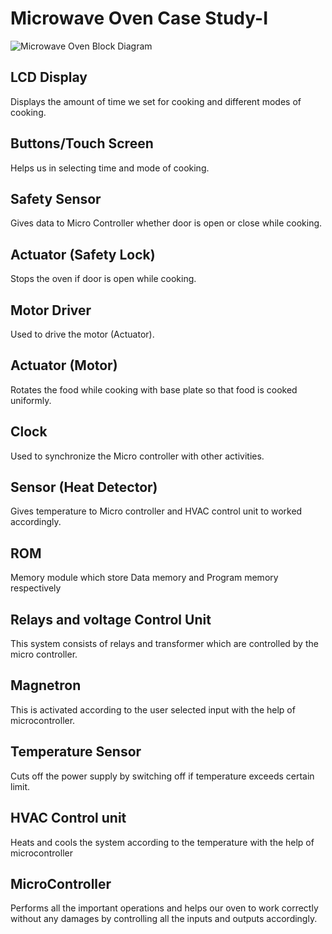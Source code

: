 # Microwave Oven Case Study-I

![Microwave Oven Block Diagram](https://user-images.githubusercontent.com/98881640/154886821-fbe6f7f2-7ec0-4587-918a-93d98e401772.png)

## LCD Display

Displays the amount of time we set for cooking and different modes of cooking.

## Buttons/Touch Screen 

Helps us in selecting time and mode of cooking.

## Safety Sensor

Gives data to Micro Controller whether door is open or close while cooking. 

## Actuator (Safety Lock)

Stops the oven if door is open while cooking.

## Motor Driver

Used to drive the motor (Actuator).

## Actuator (Motor)

Rotates the food while cooking with base plate so that food is cooked uniformly.

## Clock

Used to synchronize the Micro controller with other activities.

## Sensor (Heat Detector)

Gives temperature to Micro controller and HVAC control unit to worked accordingly.

## ROM

Memory module which store Data memory and Program memory respectively

## Relays and voltage Control Unit

This system consists of relays and transformer which are controlled by the micro controller.

## Magnetron

This is activated according to the user selected input with the help of microcontroller.

## Temperature Sensor

Cuts off the power supply by switching off if temperature exceeds certain limit.

## HVAC Control unit

Heats and cools the system according to the temperature with the help of microcontroller

## MicroController

Performs all the important operations and helps our oven to work correctly without any damages by controlling all the inputs and outputs accordingly.
